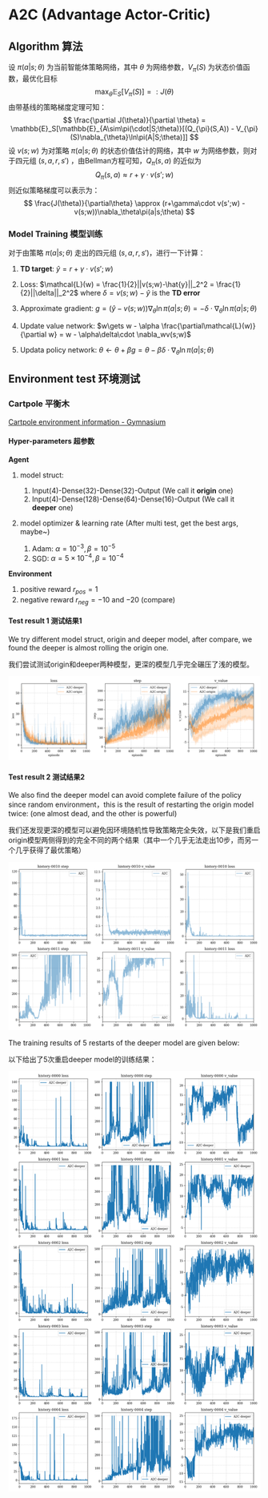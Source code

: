 # A2C (Advantage Actor-Critic)

## Algorithm 算法

设 $\pi(a|s;\theta)$ 为当前智能体策略网络，其中 $\theta$ 为网络参数，$V_\pi(S)$ 为状态价值函数，最优化目标
$$
\max_\theta\mathbb{E}_S[V_{\pi}(S)] =: J(\theta)
$$
由带基线的策略梯度定理可知：
$$
\frac{\partial J(\theta)}{\partial \theta} =
\mathbb{E}_S[\mathbb{E}_{A\sim\pi(\cdot|S;\theta)}[(Q_{\pi}(S,A)) - V_{\pi}(S)\nabla_{\theta}\ln\pi(A|S;\theta)]]
$$
设 $v(s;w)$ 为对策略 $\pi(a|s;\theta)$ 的状态价值估计的网络，其中 $w$ 为网络参数，则对于四元组 $(s,a,r,s')$ ，由Bellman方程可知，$Q_\pi(s,a)$ 的近似为
$$
Q_\pi(s,a)\approx r + \gamma\cdot v(s';w)
$$
则近似策略梯度可以表示为：
$$
\frac{J(\theta)}{\partial\theta} \approx (r+\gamma\cdot v(s';w) - v(s;w))\nabla_\theta\pi(a|s;\theta)
$$

### Model Training 模型训练

对于由策略 $\pi(a|s;\theta)$ 走出的四元组 $(s,a,r,s')$，进行一下计算：

1. **TD target**: $\hat{y} = r + \gamma\cdot v(s';w)$
2. Loss: $\mathcal{L}(w) = \frac{1}{2}||v(s;w)-\hat{y}||_2^2 = \frac{1}{2}||\delta||_2^2$ where $\delta = v(s;w) - \hat{y}$ is the **TD error**
3. Approximate gradient: $g = (\hat{y}-v(s;w))\nabla_\theta\ln\pi(a|s;\theta) = -\delta\cdot\nabla_\theta\ln\pi(a|s;\theta)$

4. Update value network: $w\gets w - \alpha \frac{\partial\mathcal{L}(w)}{\partial w} = w - \alpha\delta\cdot \nabla_wv(s;w)$
5. Updata policy network: $\theta\gets\theta + \beta g = \theta - \beta\delta\cdot \nabla_{\theta}\ln\pi(a|s;\theta)$

## Environment test 环境测试

### Cartpole 平衡木

[Cartpole environment information - Gymnasium](https://gymnasium.farama.org/environments/classic_control/cart_pole/)

#### Hyper-parameters 超参数

**Agent**

1. model struct:
   1. Input(4)-Dense(32)-Dense(32)-Output (We call it **origin** one)
   2. Input(4)-Dense(128)-Dense(64)-Dense(16)-Output (We call it **deeper** one)

2. model optimizer & learning rate (After multi test, get the best args, maybe~)
   1. Adam: $\alpha=10^{-3}, \beta=10^{-5}$
   2. SGD: $\alpha=5\times 10^{-4}, \beta = 10^{-4}$

**Environment**

1. positive reward $r_{pos} = 1$
2. negative reward $r_{neg} = -10$ and $-20$ (compare)

#### Test result 1 测试结果1

We try different model struct, origin and deeper model, after compare, we found the deeper is almost rolling the origin one.

我们尝试测试origin和deeper两种模型，更深的模型几乎完全碾压了浅的模型。

![compare origin with deeper model](cartpole/A2C-model-origin-deeper.png)

#### Test result 2 测试结果2

We also find the deeper model can avoid complete failure of the policy since random environment，this is the result of restarting the origin model twice: (one almost dead, and the other is powerful)

我们还发现更深的模型可以避免因环境随机性导致策略完全失效，以下是我们重启origin模型两侧得到的完全不同的两个结果（其中一个几乎无法走出10步，而另一个几乎获得了最优策略）

![big variance](cartpole/A2C-v3-p5-two-test-compare.png)

The training results of 5 restarts of the deeper model are given below:

以下给出了5次重启deeper model的训练结果：

![deeper 5 restart](cartpole/A2C-deeper-5-restart.png)
